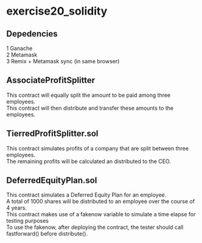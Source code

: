 # exercise20_solidity

<h2>Depedencies</h2>
<p>1 Ganache </br>
   2 Metamask </br>
   3 Remix + Metamask sync (in same browser)</br>
</p>

<h2>AssociateProfitSplitter</h2>
<p>This contract will equally split the amount to be paid among three employees. </br>
   This contract will then distribute and transfer these amounts to the employees. </br>
</p>

<h2>TierredProfitSplitter.sol</h2>
<p>This contract simulates profits of a company that are split between three employees.</br>
   The remaining profits will be calculated an distributed to the CEO. </br>
</p>

<h2>DeferredEquityPlan.sol</h2>
<p>This contract simulates a Deferred Equity Plan for an employee. </br>
   A total of 1000 shares will be distributed to an employee over the course of 4 years. </br>
   This contract makes use of a fakenow variable to simulate a time elapse for testing purposes </br>
   To use the fakenow, after deploying the contract, the tester should call fastforward() before distribute(). </br>
</p>

